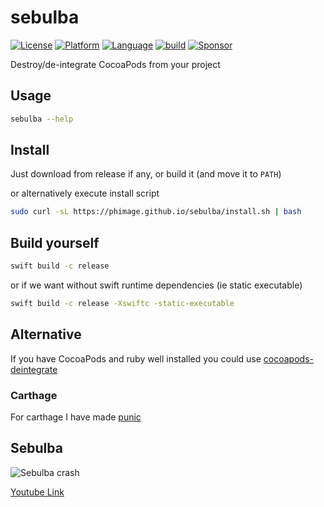 # sebulba

[![License](https://img.shields.io/badge/license-MIT-blue.svg?style=flat)](http://mit-license.org)
[![Platform](http://img.shields.io/badge/platform-macOS_Linux-lightgrey.svg?style=flat)](https://developer.apple.com/resources/)
[![Language](http://img.shields.io/badge/language-swift-orange.svg?style=flat)](https://developer.apple.com/swift)
[![build](https://github.com/phimage/sebulba/actions/workflows/build.yml/badge.svg)](https://github.com/phimage/sebulba/actions/workflows/build.yml)
[![Sponsor](https://img.shields.io/badge/Sponsor-%F0%9F%A7%A1-white.svg?style=flat)](https://github.com/sponsors/phimage)

Destroy/de-integrate CocoaPods from your project

## Usage

```bash
sebulba --help
```

## Install

Just download from release if any, or build it (and move it to `PATH`)

or alternatively execute install script

```bash
sudo curl -sL https://phimage.github.io/sebulba/install.sh | bash
```

## Build yourself

```bash
swift build -c release
```

or if we want without swift runtime dependencies (ie static executable)

```bash
swift build -c release -Xswiftc -static-executable
```

## Alternative

If you have CocoaPods and ruby well installed you could use [cocoapods-deintegrate](https://github.com/CocoaPods/cocoapods-deintegrate)

### Carthage

For carthage I have made [punic](https://github.com/phimage/punic)

## Sebulba

![Sebulba crash](https://media.giphy.com/media/15hLVBiYavX629Yo4N/giphy.gif)

[Youtube Link](https://www.youtube.com/watch?v=-VCL1S_gjTw)
